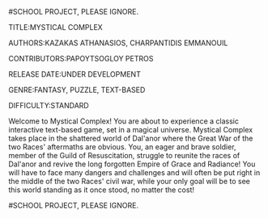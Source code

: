 #SCHOOL PROJECT, PLEASE IGNORE.

TITLE:MYSTICAL COMPLEX

AUTHORS:KAZAKAS ATHANASIOS, CHARPANTIDIS EMMANOUIL

CONTRIBUTORS:PAPOYTSOGLOY PETROS

RELEASE DATE:UNDER DEVELOPMENT

GENRE:FANTASY, PUZZLE, TEXT-BASED

DIFFICULTY:STANDARD

  Welcome to Mystical Complex! You are about to experience a classic interactive text-based game, set in a magical universe. Mystical Complex takes place in the shattered world of Dal'anor where the Great War of the two Races' aftermaths are obvious. You, an eager and brave soldier, member of the Guild of Resuscitation, struggle to reunite the races of Dal'anor and revive the long forgotten Empire of Grace and Radiance! You will have to face many dangers and challenges and will often be put right in the middle of the two Races' civil war, while your only goal will be to see this world standing as it once stood, no matter the cost!

#SCHOOL PROJECT, PLEASE IGNORE.
